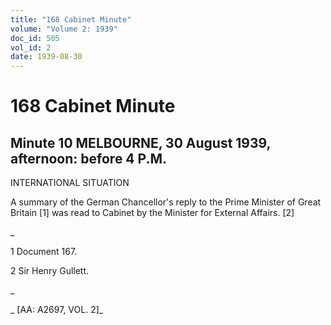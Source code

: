 ```yaml
---
title: "168 Cabinet Minute"
volume: "Volume 2: 1939"
doc_id: 505
vol_id: 2
date: 1939-08-30
---
```


# 168 Cabinet Minute

## Minute 10 MELBOURNE, 30 August 1939, afternoon: before 4 P.M.

INTERNATIONAL SITUATION

A summary of the German Chancellor's reply to the Prime Minister of Great Britain [1] was read to Cabinet by the Minister for External Affairs. [2]

_

1 Document 167.

2 Sir Henry Gullett.

_

_ [AA: A2697, VOL. 2]_
